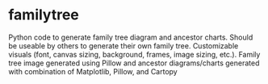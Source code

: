 # familytree
Python code to generate family tree diagram and ancestor charts. Should be useable by others to generate their own family tree. Customizable visuals (font, canvas sizing, background, frames, image sizing, etc.). Family tree image generated using Pillow and ancestor diagrams/charts generated with combination of Matplotlib, Pillow, and Cartopy
